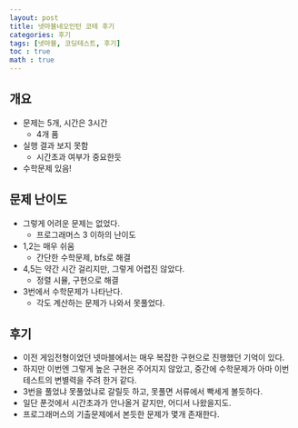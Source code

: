 ```yaml
---
layout: post
title: 넷마블네오인턴 코테 후기
categories: 후기
tags: [넷마블, 코딩테스트, 후기]
toc : true
math : true
---
```


## 개요
- 문제는 5개, 시간은 3시간
  - 4개 품
- 실행 결과 보지 못함
  - 시간초과 여부가 중요한듯
- 수학문제 있음!

## 문제 난이도
- 그렇게 어려운 문제는 없었다.
  - 프로그래머스 3 이하의 난이도
- 1,2는 매우 쉬움
  - 간단한 수학문제, bfs로 해결
- 4,5는 약간 시간 걸리지만, 그렇게 어렵진 않았다.
  - 정렬 시뮬, 구현으로 해결
- 3번에서 수학문제가 나타난다.
  - 각도 계산하는 문제가 나와서 못풀었다.

## 후기
- 이전 게임전형이었던 넷마블에서는 매우 복잡한 구현으로 진행했던 기억이 있다.
- 하지만 이번엔 그렇게 높은 구현은 주어지지 않았고, 중간에 수학문제가 아마 이번 테스트의 변별력을 주려 한거 같다.
- 3번을 풀었냐 못풀었냐로 갈릴듯 하고, 못풀면 서류에서 빡세게 볼듯하다.
- 일단 푼것에서 시간초과가 안나올거 같지만, 어디서 나왔을지도.
- 프로그래머스의 기출문제에서 본듯한 문제가 몇개 존재한다.
